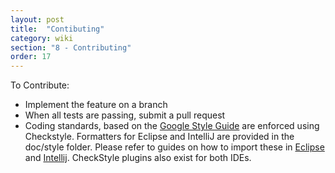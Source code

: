 ```yaml
---
layout: post
title:  "Contibuting"
category: wiki
section: "8 - Contributing"
order: 17
---
```

To Contribute:
- Implement the feature on a branch
- When all tests are passing, submit a pull request
- Coding standards, based on the [Google Style Guide](https://github.com/google/styleguide) are enforced using Checkstyle. Formatters for Eclipse and IntelliJ are provided in the doc/style folder. Please refer to guides on how to import these in [Eclipse](https://help.eclipse.org/neon/index.jsp?topic=%2Forg.eclipse.jdt.doc.user%2Freference%2Fpreferences%2Fjava%2Fcodestyle%2Fref-preferences-formatter.htm) and [Intellij](https://blog.jetbrains.com/idea/2014/01/intellij-idea-13-importing-code-formatter-settings-from-eclipse/). CheckStyle plugins also exist for both IDEs.